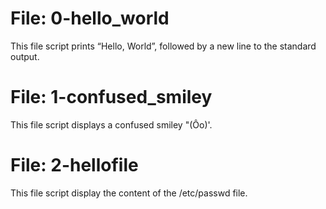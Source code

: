 # File: 0-hello_world
This file script prints “Hello, World”, followed by a new line to the standard output.
# File: 1-confused_smiley
This file script displays a confused smiley "(Ôo)'.
# File: 2-hellofile
This file script display the content of the /etc/passwd file.
